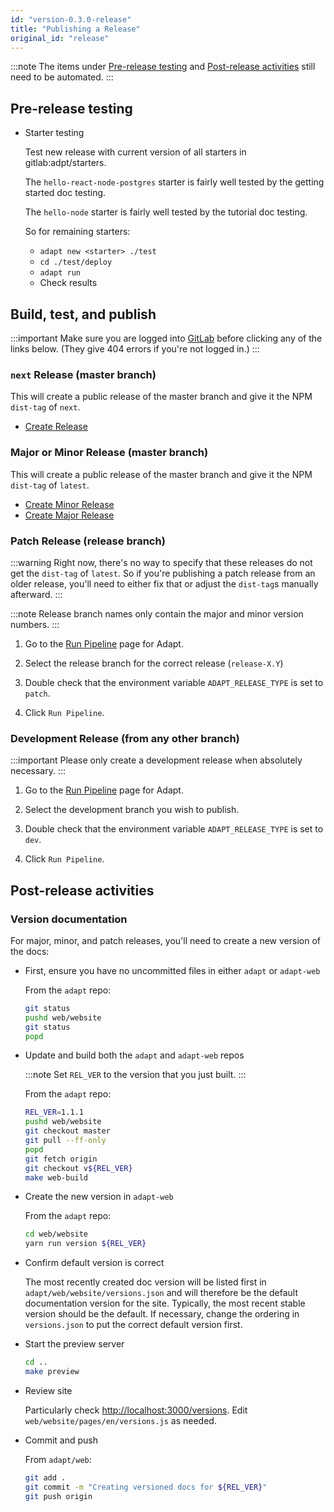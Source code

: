 ```yaml
---
id: "version-0.3.0-release"
title: "Publishing a Release"
original_id: "release"
---
```


<!-- DOCTOC SKIP -->

:::note
The items under [Pre-release testing](#pre-release-testing) and [Post-release activities](#post-release-activities) still need to be automated.
:::

## Pre-release testing

* Starter testing

    Test new release with current version of all starters in gitlab:adpt/starters.

    The `hello-react-node-postgres` starter is fairly well tested by the getting started doc testing.

    The `hello-node` starter is fairly well tested by the tutorial doc testing.

    So for remaining starters:

    * `adapt new <starter> ./test`
    * `cd ./test/deploy`
    * `adapt run`
    * Check results

## Build, test, and publish

:::important
Make sure you are logged into [GitLab](https://gitlab.com) before clicking any of the links below.
(They give 404 errors if you're not logged in.)
:::

### `next` Release (master branch)

This will create a public release of the master branch and give it the NPM `dist-tag` of `next`.

* [Create Release](https://gitlab.com/unboundedsystems/adapt/pipelines/new?ref=master&var[ADAPT_RELEASE_TYPE]=prerelease)

### Major or Minor Release (master branch)

This will create a public release of the master branch and give it the NPM `dist-tag` of `latest`.

* [Create Minor Release](https://gitlab.com/unboundedsystems/adapt/pipelines/new?ref=master&var[ADAPT_RELEASE_TYPE]=minor)
* [Create Major Release](https://gitlab.com/unboundedsystems/adapt/pipelines/new?ref=master&var[ADAPT_RELEASE_TYPE]=major)

### Patch Release (release branch)

:::warning
Right now, there's no way to specify that these releases do not get the `dist-tag` of `latest`.
So if you're publishing a patch release from an older release, you'll need to either fix that or adjust the `dist-tag`s manually afterward.
:::

:::note
Release branch names only contain the major and minor version numbers.
:::

1. Go to the [Run Pipeline](https://gitlab.com/unboundedsystems/adapt/pipelines/new?ref=release-X.Y&var[ADAPT_RELEASE_TYPE]=patch) page for Adapt.

2. Select the release branch for the correct release (`release-X.Y`)

3. Double check that the environment variable `ADAPT_RELEASE_TYPE` is set to `patch`.

4. Click `Run Pipeline`.

### Development Release (from any other branch)

:::important
Please only create a development release when absolutely necessary.
:::

1. Go to the [Run Pipeline](https://gitlab.com/unboundedsystems/adapt/pipelines/new?ref=CHOOSE%20BRANCH&var[ADAPT_RELEASE_TYPE]=dev) page for Adapt.

2. Select the development branch you wish to publish.

3. Double check that the environment variable `ADAPT_RELEASE_TYPE` is set to `dev`.

4. Click `Run Pipeline`.

## Post-release activities

### Version documentation

For major, minor, and patch releases, you'll need to create a new version of the docs:

* First, ensure you have no uncommitted files in either `adapt` or `adapt-web`

    From the `adapt` repo:

    ```bash
    git status
    pushd web/website
    git status
    popd
    ```

* Update and build both the `adapt` and `adapt-web` repos

    :::note
    Set `REL_VER` to the version that you just built.
    :::

    From the `adapt` repo:

    ```bash
    REL_VER=1.1.1
    pushd web/website
    git checkout master
    git pull --ff-only
    popd
    git fetch origin
    git checkout v${REL_VER}
    make web-build
    ```

* Create the new version in `adapt-web`

    From the `adapt` repo:

    ```bash
    cd web/website
    yarn run version ${REL_VER}
    ```

* Confirm default version is correct

    The most recently created doc version will be listed first in `adapt/web/website/versions.json` and will therefore be the default documentation version for the site.
    Typically, the most recent stable version should be the default.
    If necessary, change the ordering in `versions.json` to put the correct default version first.

* Start the preview server

    ```bash
    cd ..
    make preview
    ```

* Review site

    Particularly check [http://localhost:3000/versions](http://localhost:3000/versions). Edit `web/website/pages/en/versions.js` as needed.

* Commit and push

    From `adapt/web`:

    ```bash
    git add .
    git commit -m "Creating versioned docs for ${REL_VER}"
    git push origin
    ```
